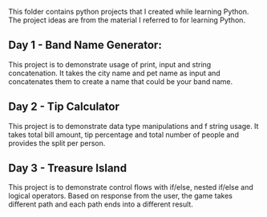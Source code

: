 This folder contains python projects that I created while learning Python.
The project ideas are from the material I referred to for learning Python.

## Day 1 - Band Name Generator:
This project is to demonstrate usage of print, input and string concatenation. It takes the city name and pet name as input and concatenates them to create a name that could be your band name.

## Day 2 - Tip Calculator
This project is to demonstrate data type manipulations and f string usage. It takes total bill amount, tip percentage and total number of people and provides the split per person.

## Day 3 - Treasure Island
This project is to demonstrate control flows with if/else, nested if/else and logical operators. Based on response from the user, the game takes different path and each path ends into a different result.